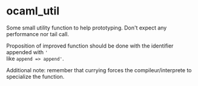 # ocaml_util
Some small utility function to help prototyping. Don't expect any performance nor tail call.

Proposition of improved function should be done with the identifier appended with `'`  
like `append => append'`.

Additional note: remember that currying forces the compileur/interprete to specialize the function.
